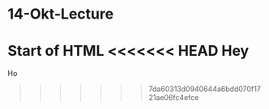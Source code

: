 # 14-Okt-Lecture
Start of HTML
<<<<<<< HEAD
Hey
=======
Ho
>>>>>>> 7da60313d0940644a6bdd070f1721ae06fc4efce
